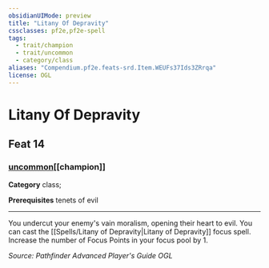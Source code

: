 ```yaml
---
obsidianUIMode: preview
title: "Litany Of Depravity"
cssclasses: pf2e,pf2e-spell
tags:
  - trait/champion
  - trait/uncommon
  - category/class
aliases: "Compendium.pf2e.feats-srd.Item.WEUFs37Ids3ZRrqa"
license: OGL
---
```

# Litany Of Depravity
## Feat 14
### [uncommon](uncommon "Uncommon Rarity Trait")[[champion]]

**Category** class; 



**Prerequisites** tenets of evil
* * *
You undercut your enemy's vain moralism, opening their heart to evil. You can cast the [[Spells/Litany of Depravity|Litany of Depravity]] focus spell. Increase the number of Focus Points in your focus pool by 1.

*Source: Pathfinder Advanced Player's Guide*
*OGL*